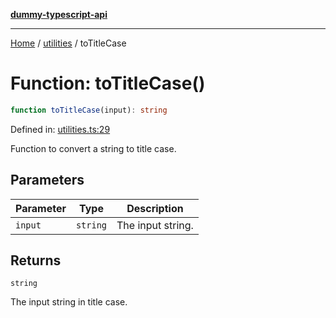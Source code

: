 [**dummy-typescript-api**](../../README.md)

***

[Home](../../README.md) / [utilities](../README.md) / toTitleCase

# Function: toTitleCase()

```ts
function toTitleCase(input): string
```

Defined in: [utilities.ts:29](https://github.com/typedoc2md/dummy-typescript-api/blob/main/src/utilities.ts#L29)

Function to convert a string to title case.

## Parameters

| Parameter | Type | Description |
| ------ | ------ | ------ |
| `input` | `string` | The input string. |

## Returns

`string`

The input string in title case.
